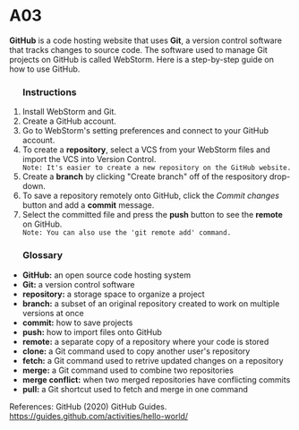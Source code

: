 # A03

<b>GitHub</b> is a code hosting website that uses <b>Git</b>, a version control software that tracks changes to source code. The software used to manage Git projects on GitHub is called WebStorm. Here is a step-by-step guide on how to use GitHub.

<div><ol>
  <h3>Instructions</h3>
  <li>Install WebStorm and Git.</li>
  <li>Create a GitHub account.</li>
  <li>Go to WebStorm's setting preferences and connect to your GitHub account.</li>
  <li>To create a <b>repository</b>, select a VCS from your WebStorm files and import the VCS into Version Control.</li>
  <code>Note: It's easier to create a new repository on the GitHub website.</code>
  <li>Create a <b>branch</b> by clicking "Create branch" off of the respository drop-down.</li>
  <li>To save a repository remotely onto GitHub, click the <em>Commit changes</em> button and add a <b>commit</b> message.</li>
  <li>Select the committed file and press the <b>push</b> button to see the <b>remote</b> on GitHub.</li>
  <code>Note: You can also use the 'git remote add' command.</code>
  </ol></div>
  
<div id="glossary"><ul>
  <h3>Glossary</h3>
  <li><b>GitHub:</b> an open source code hosting system</li>
  <li><b>Git:</b> a version control software</li>
  <li><b>repository:</b> a storage space to organize a project</li>
  <li><b>branch:</b> a subset of an original repository created to work on multiple versions at once</li>
  <li><b>commit:</b> how to save projects
  <li><b>push:</b> how to import files onto GitHub
  <li><b>remote:</b> a separate copy of a repository where your code is stored
  <li><b>clone:</b> a Git command used to copy another user's repository
  <li><b>fetch:</b> a Git command used to retrive updated changes on a repository
  <li><b>merge:</b> a Git command used to combine two repositories
  <li><b>merge conflict:</b> when two merged repositories have conflicting commits
  <li><b>pull:</b> a Git shortcut used to fetch and merge in one command
  </ul></div>

References:
GitHub (2020) GitHub Guides. https://guides.github.com/activities/hello-world/
